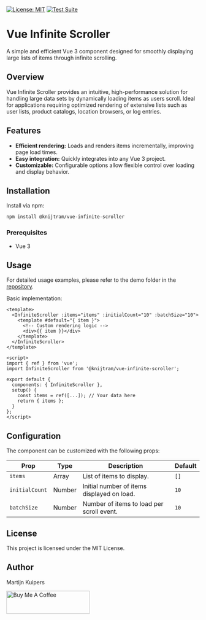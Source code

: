 [![License: MIT](https://img.shields.io/badge/License-MIT-yellow.svg)](https://opensource.org/licenses/MIT)
[![Test Suite](https://github.com/knijtram/vue_infinite_scroller/actions/workflows/ci.yml/badge.svg)](https://github.com/OWNER/REPO/actions/workflows/ci.yml)

# Vue Infinite Scroller

A simple and efficient Vue 3 component designed for smoothly displaying large lists of items through infinite scrolling.

## Overview

Vue Infinite Scroller provides an intuitive, high-performance solution for handling large data sets by dynamically loading items as users scroll. Ideal for applications requiring optimized rendering of extensive lists such as user lists, product catalogs, location browsers, or log entries.

## Features

- **Efficient rendering:** Loads and renders items incrementally, improving page load times.
- **Easy integration:** Quickly integrates into any Vue 3 project.
- **Customizable:** Configurable options allow flexible control over loading and display behavior.

## Installation

Install via npm:

```bash
npm install @knijtram/vue-infinite-scroller
```

### Prerequisites

- Vue 3

## Usage

For detailed usage examples, please refer to the demo folder in the [repository](#).

Basic implementation:

```vue
<template>
  <InfiniteScroller :items="items" :initialCount="10" :batchSize="10">
    <template #default="{ item }">
      <!-- Custom rendering logic -->
      <div>{{ item }}</div>
    </template>
  </InfiniteScroller>
</template>

<script>
import { ref } from 'vue';
import InfiniteScroller from '@knijtram/vue-infinite-scroller';

export default {
  components: { InfiniteScroller },
  setup() {
    const items = ref([...]); // Your data here
    return { items };
  }
};
</script>
```

## Configuration

The component can be customized with the following props:

| Prop           | Type   | Description                                | Default |
| -------------- | ------ | ------------------------------------------ | ------- |
| `items`        | Array  | List of items to display.                  | `[]`    |
| `initialCount` | Number | Initial number of items displayed on load. | `10`    |
| `batchSize`    | Number | Number of items to load per scroll event.  | `10`    |

## License

This project is licensed under the MIT License.

## Author

Martijn Kuipers

<a href="https://www.buymeacoffee.com/knijtram" target="_blank"><img src="https://cdn.buymeacoffee.com/buttons/v2/default-yellow.png" alt="Buy Me A Coffee" style="height: 60px !important;width: 217px !important;" ></a>
